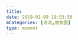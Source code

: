 ```yaml
---
title: 
date: 2019-01-09 19:53:58
mCategories: [说说,朋友圈]
type: moment
---
```


<div id="pics-20190109195358"></div>

<script src="/lib/moment/pics.js"></script>
<script>
var data = [
    {"link": "2019-01-09_000000.jpeg", "type": "shuoshuo"}
];
picsRender(data, "pics-20190109195358");
</script>

